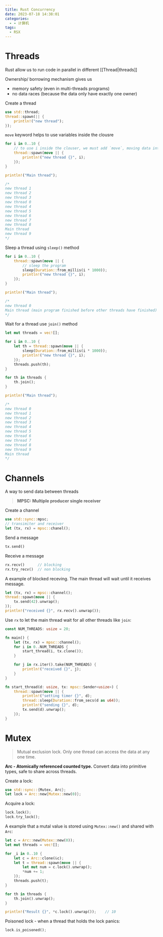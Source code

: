 ```yaml
---
title: Rust Concurrency
date: 2023-07-18 14:38:01
categories:
  - - 计算机
tags:
  - RSX
---
```


# Threads

Rust allow us to run code in parallel in different [[Thread|threads]]

Ownership/ borrowing mechanism gives us

- memory safety (even in multi-threads programs)
- no data races (because the data only have exactly one owner)

Create a thread

```rust
use std::thread;
thread::spawn(|| {
    println!("new thread");
});
```

`move` keyword helps to use variables inside the clousre

```rust
for i in 0..10 {
    // to use i inside the clouser, we must add `move`, moving data into the closure
    thread::spawn(move || {
        println!("new thread {}", i);
    });
}

println!("Main thread");

/*
new thread 1
new thread 2
new thread 3
new thread 0
new thread 4
new thread 5
new thread 6
new thread 7
new thread 8
Main thread
new thread 9
*/
```

Sleep a thread using `sleep()` method

```rust
for i in 0..10 {
    thread::spawn(move || {
        // sleep the program
        sleep(Duration::from_millis(i * 1000));
        println!("new thread {}", i);
    });
}

println!("Main thread");

/*
new thread 0
Main thread (main program finished before other threads have finished)
*/
```

Wait for a thread use `join()` method

```rust
let mut threads = vec![];

for i in 0..10 {
    let th = thread::spawn(move || {
        sleep(Duration::from_millis(i * 1000));
        println!("new thread {}", i);
    });
    threads.push(th);
}

for th in threads {
    th.join();
}

println!("Main thread");

/*
new thread 0
new thread 1
new thread 2
new thread 3
new thread 4
new thread 5
new thread 6
new thread 7
new thread 8
new thread 9
Main thread
*/
```

# Channels

A way to send data between threads

> **MPSC: Multiple producer single receiver**

Create a channel

```rust
use std::sync::mpsc;
// transimiter and receiver
let (tx, rx) = mpsc::chanel();
```

Send a message

```rust
tx.send()
```

Receive a message

```rust
rx.recv()      // blocking
rx.try_recv()  // non blocking
```

A example of blocked receving. The main thread will wait until it receives message.

```rust
let (tx, rx) = mpsc::channel();
thread::spawn(move || {
    tx.send(42).unwrap();
});
println!("received {}", rx.recv().unwrap());
```

Use `rx` to let the main thread wait for all other threads like `join`:

```rust
const NUM_THREADS: usize = 20;

fn main() {
    let (tx, rx) = mpsc::channel();
    for i in 0..NUM_THREADS {
        start_thread(i, tx.clone());
    }

    for j in rx.iter().take(NUM_THREADS) {
        println!("received {}", j);
    }
}

fn start_thread(d: usize, tx: mpsc::Sender<usize>) {
    thread::spawn(move || {
        println!("setting timer {}", d);
        thread::sleep(Duration::from_secs(d as u64));
        println!("sending {}", d);
        tx.send(d).unwrap();
    });
}

```

# Mutex

> Mutual exclusion lock. Only one thread can access the data at any one time.

**Arc - Atomically referenced counted type.** Convert data into primitive types, safe to share across threads.

Create a lock:

```rust
use std::sync::{Mutex, Arc};
let lock = Arc::new{Mutex::new(0)};
```

Acquire a lock:

```rust
lock.lock();
lock.try_lock();
```

A example that a mutal value is stored using `Mutex::new()` and shared with `Arc`:

```rust
let c = Arc::new(Mutex::new(0));
let mut threads = vec![];

for _i in 0..10 {
    let c = Arc::clone(&c);
    let t = thread::spawn(move || {
        let mut num = c.lock().unwrap();
        *num += 1;
    });
    threads.push(t);
}

for th in threads {
    th.join().unwrap();
}

println!("Result {}", *c.lock().unwrap());    // 10
```

Poisoned lock - when a thread that holds the lock panics:

```rust
lock.is_poisoned();
```


